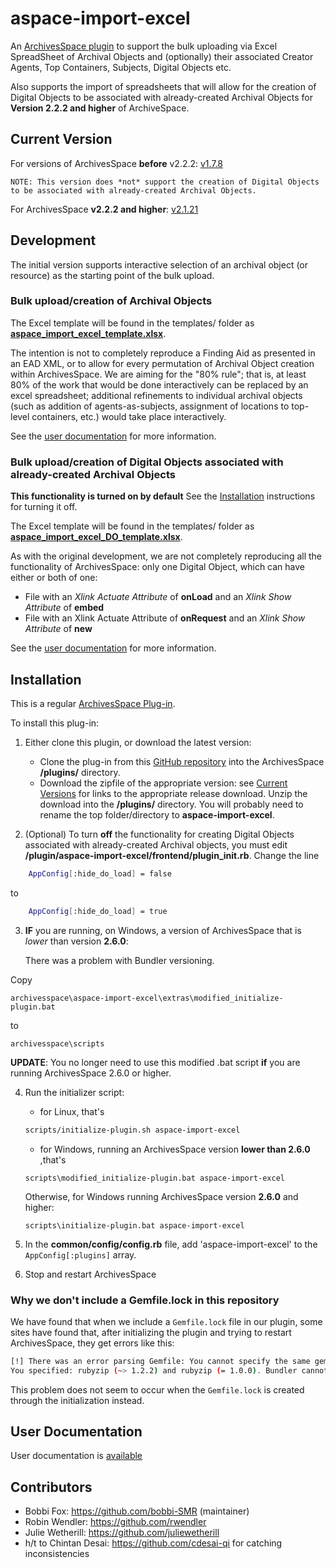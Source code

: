 # aspace-import-excel
An [ArchivesSpace ](http://archivesspace.org/) [plugin](https://github.com/archivesspace/tech-docs/blob/master/customization/plugins.md) to support the bulk uploading via Excel SpreadSheet of Archival Objects and (optionally) their associated Creator Agents, Top Containers, Subjects, Digital Objects etc.

Also supports the import of spreadsheets that will allow for the creation of Digital Objects to be associated with already-created Archival Objects for **Version  2.2.2 and higher** of ArchiveSpace.

## Current Version

  For versions of ArchivesSpace **before** v2.2.2:  [v1.7.8](https://github.com/harvard-library/aspace-import-excel/releases/tag/v1.7.8)

    NOTE: This version does *not* support the creation of Digital Objects to be associated with already-created Archival Objects.

  For ArchivesSpace **v2.2.2 and higher**: [v2.1.21](https://github.com/harvard-library/aspace-import-excel/releases/tag/v2.1.21)

## Development

The initial version supports interactive selection of an archival object (or resource) as the starting point of the bulk upload.

### Bulk upload/creation of Archival Objects

The Excel template will be found in the templates/ folder as [**aspace_import_excel_template.xlsx**](/templates/aspace_import_excel_template.xlsx).

The intention is not to completely reproduce a Finding Aid as presented in an EAD XML, or to allow for every permutation of Archival Object creation within ArchivesSpace.  We are aiming for the "80% rule"; that is, at least 80% of the work that would be done interactively can be replaced by an excel spreadsheet; additional refinements to individual archival objects (such as addition of agents-as-subjects, assignment of locations to top-level containers, etc.) would take place interactively.

See the [user documentation](user_documentation/USER_DOCUMENTATION.md) for more information.

### Bulk upload/creation of Digital Objects associated with already-created Archival Objects

**This functionality is turned on by default** See the <a href="#installation">Installation</a> instructions for turning it off.

The Excel template will be found in the templates/ folder as [**aspace_import_excel_DO_template.xlsx**](/templates/aspace_import_excel_DO_template.xlsx).

As with the original development, we are not completely reproducing all the functionality of ArchivesSpace: only one Digital Object, which can have either or both of one:
  + File with an *Xlink Actuate Attribute* of **onLoad** and an *Xlink Show Attribute* of **embed**
  + File with an Xlink Actuate Attribute of **onRequest** and an *Xlink Show Attribute* of **new**

See the [user documentation](user_documentation/USER_DOCUMENTATION.md) for more information.



## <a name="install">Installation</a>

This is a regular  [ArchivesSpace Plug-in](https://github.com/archivesspace/tech-docs/blob/master/customization/plugins.md).

To install this plug-in:
1.  Either clone this plugin, or download the latest version:
    - Clone the plug-in from this [GitHub repository](https://github.com/harvard-library/aspace-import-excel) into the ArchivesSpace **/plugins/** directory.
    - Download the zipfile of the  appropriate version: see [Current Versions](#current_versions) for links to the appropriate release download. Unzip the download into the **/plugins/** directory.  You will probably need to rename the top folder/directory to **aspace-import-excel**.

2. (Optional) To turn **off** the functionality for creating Digital Objects associated with already-created Archival objects, you must edit **/plugin/aspace-import-excel/frontend/plugin_init.rb**. Change the line
```bash
    AppConfig[:hide_do_load] = false
```
to
```bash
    AppConfig[:hide_do_load] = true
```
3. **IF** you are running, on Windows, a version of ArchivesSpace that is *lower* than version **2.6.0**:

     There was a problem with Bundler versioning.

Copy
```
archivesspace\aspace-import-excel\extras\modified_initialize-plugin.bat
```
to
```
archivesspace\scripts
```

  **UPDATE**: You no longer need to use this modified .bat script **if** you are running ArchivesSpace 2.6.0 or higher.


4. Run the initializer script:
   * for Linux, that's
   ```bash
   scripts/initialize-plugin.sh aspace-import-excel
   ```
   * for Windows, running an ArchivesSpace version **lower than 2.6.0** ,that's
   ```
   scripts\modified_initialize-plugin.bat aspace-import-excel
   ```
   Otherwise, for Windows running ArchivesSpace version **2.6.0** and higher:
   ```
   scripts\initialize-plugin.bat aspace-import-excel
   ```


5. In the **common/config/config.rb** file, add 'aspace-import-excel' to the `AppConfig[:plugins]` array.
6. Stop and restart ArchivesSpace

### Why we don't include a Gemfile.lock in this repository

We have found that when we include a `Gemfile.lock` file in our plugin, some sites have found that, after initializing the plugin and trying to restart ArchivesSpace, they get errors like this:
```bash
[!] There was an error parsing Gemfile: You cannot specify the same gem twice with different version requirements.
You specified: rubyzip (~> 1.2.2) and rubyzip (= 1.0.0). Bundler cannot continue.
```

This problem does not seem to occur when the `Gemfile.lock` is created through the initialization instead.



## User Documentation

User documentation is [available](user_documentation/USER_DOCUMENTATION.md)

## Contributors

* Bobbi Fox: https://github.com/bobbi-SMR (maintainer)
* Robin Wendler: https://github.com/rwendler
* Julie Wetherill: https://github.com/juliewetherill
* h/t to Chintan Desai: https://github.com/cdesai-qi for catching inconsistencies

